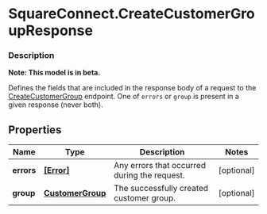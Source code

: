 # SquareConnect.CreateCustomerGroupResponse

### Description
**Note: This model is in beta.**

Defines the fields that are included in the response body of a request to the [CreateCustomerGroup](#endpoint-createcustomergroup) endpoint.  One of `errors` or `group` is present in a given response (never both).

## Properties
Name | Type | Description | Notes
------------ | ------------- | ------------- | -------------
**errors** | [**[Error]**](Error.md) | Any errors that occurred during the request. | [optional] 
**group** | [**CustomerGroup**](CustomerGroup.md) | The successfully created customer group. | [optional] 


